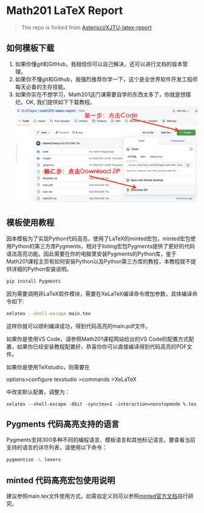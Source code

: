 # Math201 LaTeX Report

> The repo is forked from [Asterisci/XJTU-latex-report](https://github.com/Asterisci/XJTU-latex-report)

## 如何模板下载

1. 如果你懂git和GitHub，我相信你可以自己解决，还可以进行文档的版本管理。
2. 如果你不懂git和Github，我强烈推荐你学一下，这个是全世界软件开发工程师每天必备的生存技能。
3. 如果你实在不想学习，Math201这门课需要自学的东西太多了，你就是想摆烂。OK, 我们提供如下下载教程。
![下载教程](./Readme.png)

## 模板使用教程

因本模板为了实现Python代码高亮，使用了LaTeX的minted宏包，minted宏包使用Python的第三方库Pygments，相对于listing宏包Pygments提供了更好的代码语法高亮功能。因此需要在你的电脑里安装Pygments的Python库，鉴于Math201课程主页有如何安装Python以及Python第三方库的教程，本教程就不提供详细的Python安装说明。

```python
pip install Pygments
```

因为需要调用非LaTeX软件模块，需要在XeLaTeX编译命令增加参数，具体编译命令如下:

```bash
xelatex --shell-escape main.tex
```
这样你就可以顺利编译成功，得到代码高亮的main.pdf文件。

如果你是使用VS Code，请参照Math201课程网站给出的VS Code的配置方式配置，如果你已经安装教程配置好，恭喜你你可以直接编译得到代码高亮的PDF文件。

如果你是使用TeXstudio，则需要在

options>configure texstudio >commands >XeLaTeX

中改变默认配置，调整为：

```
xelatex --shell-escape -8bit -synctex=1 -interaction=nonstopmode %.tex
```

## Pygments 代码高亮支持的语言

Pygments支持300多种不同的编程语言、模板语言和其他标记语言。要查看当前支持的语言的详尽列表，请使用以下命令：
```bash
pygmentize -L lexers
```

## minted 代码高亮宏包使用说明
建议参照main.tex文件使用方式，如需自定义则可以参照[minted官方文档](http://tug.ctan.org/macros/latex/contrib/minted/minted.pdf)自行研究。